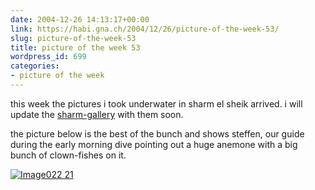 ```yaml
---
date: 2004-12-26 14:13:17+00:00
link: https://habi.gna.ch/2004/12/26/picture-of-the-week-53/
slug: picture-of-the-week-53
title: picture of the week 53
wordpress_id: 699
categories:
- picture of the week
---
```



this week the pictures i took underwater in sharm el sheik arrived. i will update the [sharm-gallery](https://habi.gna.ch/pics/Sharm) with them soon.
  
the picture below is the best of the bunch and shows steffen, our guide during the early morning dive pointing out a huge anemone with a big bunch of clown-fishes on it.



[![Image022 21](https://habi.gna.ch/blog/images/Image022_21-tm.jpg)](https://habi.gna.ch/blog/images/Image022_21.jpg)

